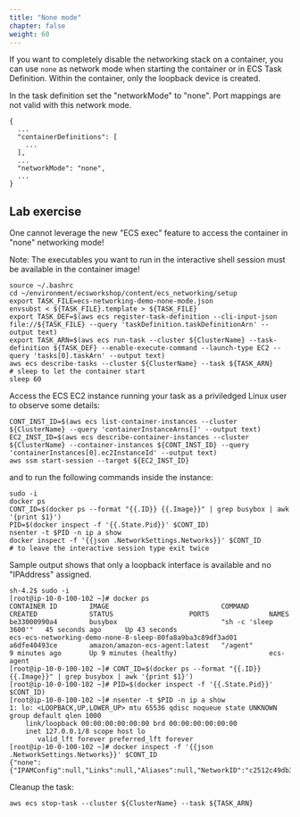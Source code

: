 ```yaml
---
title: "None mode"
chapter: false
weight: 60
---
```


If you want to completely disable the networking stack on a container, you can use `none` as network mode when starting the container or in ECS Task Definition. Within the container, only the loopback device is created. 

In the task definition set the "networkMode" to "none".  Port mappings are not valid with this network mode.

```
{
  ...
  "containerDefinitions": [
    ...
  ],
  ...
  "networkMode": "none",
  ...
}

```

## Lab exercise

One cannot leverage the new "ECS exec" feature to access the container in "none" networking mode!

Note: The executables you want to run in the interactive shell session must be available in the container image!

```
source ~/.bashrc
cd ~/environment/ecsworkshop/content/ecs_networking/setup
export TASK_FILE=ecs-networking-demo-none-mode.json
envsubst < ${TASK_FILE}.template > ${TASK_FILE}
export TASK_DEF=$(aws ecs register-task-definition --cli-input-json file://${TASK_FILE} --query 'taskDefinition.taskDefinitionArn' --output text)
export TASK_ARN=$(aws ecs run-task --cluster ${ClusterName} --task-definition ${TASK_DEF} --enable-execute-command --launch-type EC2 --query 'tasks[0].taskArn' --output text)
aws ecs describe-tasks --cluster ${ClusterName} --task ${TASK_ARN}
# sleep to let the container start
sleep 60
```

Access the ECS EC2 instance running your task as a priviledged Linux user to observe some details:

```
CONT_INST_ID=$(aws ecs list-container-instances --cluster ${ClusterName} --query 'containerInstanceArns[]' --output text)
EC2_INST_ID=$(aws ecs describe-container-instances --cluster ${ClusterName} --container-instances ${CONT_INST_ID} --query 'containerInstances[0].ec2InstanceId' --output text)
aws ssm start-session --target ${EC2_INST_ID}
```

and to run the following commands inside the instance:

```
sudo -i
docker ps
CONT_ID=$(docker ps --format "{{.ID}} {{.Image}}" | grep busybox | awk '{print $1}') 
PID=$(docker inspect -f '{{.State.Pid}}' $CONT_ID)
nsenter -t $PID -n ip a show
docker inspect -f '{{json .NetworkSettings.Networks}}' $CONT_ID
# to leave the interactive session type exit twice
```

Sample output shows that only a loopback interface is available and no "IPAddress" assigned.
```
sh-4.2$ sudo -i
[root@ip-10-0-100-102 ~]# docker ps
CONTAINER ID        IMAGE                            COMMAND                CREATED             STATUS                   PORTS               NAMES
be33000990a4        busybox                          "sh -c 'sleep 3600'"   45 seconds ago      Up 43 seconds                                ecs-ecs-networking-demo-none-8-sleep-80fa8a9ba3c89df3ad01
a6dfe40493ce        amazon/amazon-ecs-agent:latest   "/agent"               9 minutes ago       Up 9 minutes (healthy)                       ecs-agent
[root@ip-10-0-100-102 ~]# CONT_ID=$(docker ps --format "{{.ID}} {{.Image}}" | grep busybox | awk '{print $1}') 
[root@ip-10-0-100-102 ~]# PID=$(docker inspect -f '{{.State.Pid}}' $CONT_ID)
[root@ip-10-0-100-102 ~]# nsenter -t $PID -n ip a show
1: lo: <LOOPBACK,UP,LOWER_UP> mtu 65536 qdisc noqueue state UNKNOWN group default qlen 1000
    link/loopback 00:00:00:00:00:00 brd 00:00:00:00:00:00
    inet 127.0.0.1/8 scope host lo
       valid_lft forever preferred_lft forever
[root@ip-10-0-100-102 ~]# docker inspect -f '{{json .NetworkSettings.Networks}}' $CONT_ID                                                                                                                                                                                     
{"none":{"IPAMConfig":null,"Links":null,"Aliases":null,"NetworkID":"c2512c49db341053a472cde122e2e0f49f46f03c2bf512398d6f5b09e2ede8c9","EndpointID":"9ac96de075669772d23bf13c32c5878606b038e248c55f346e95b5b96e15cd28","Gateway":"","IPAddress":"","IPPrefixLen":0,"IPv6Gateway":"","GlobalIPv6Address":"","GlobalIPv6PrefixLen":0,"MacAddress":"","DriverOpts":null}}
```

Cleanup the task:

```
aws ecs stop-task --cluster ${ClusterName} --task ${TASK_ARN}
```